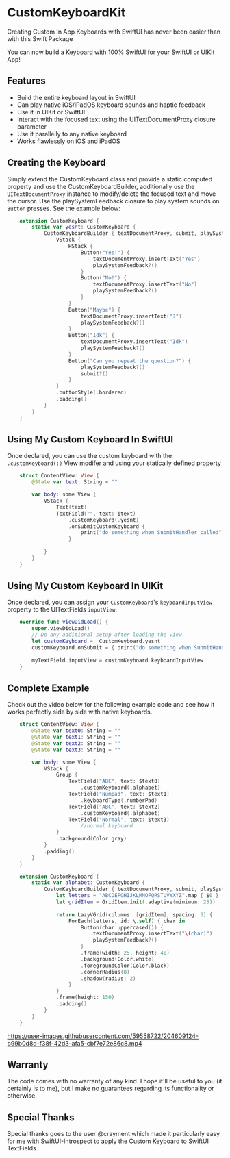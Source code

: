 # CustomKeyboardKit
Creating Custom In App Keyboards with SwiftUI has never been easier than with this Swift Package

You can now build a Keyboard with 100% SwiftUI for your SwiftUI or UIKit App!

## Features
- Build the entire keyboard layout in SwiftUI
- Can play native iOS/iPadOS keyboard sounds and haptic feedback
- Use it in UIKit or SwiftUI
- Interact with the focused text using the UITextDocumentProxy closure parameter
- Use it parallelly to any native keyboard
- Works flawlessly on iOS and iPadOS

## Creating the Keyboard
Simply extend the CustomKeyboard class and provide a static computed property and use the CustomKeyboardBuilder, additionally use the `UITextDocumentProxy` instance to modify/delete the focused text and move the cursor. Use the playSystemFeedback closure to play system sounds on `Button` presses. See the example below: 
```swift
    extension CustomKeyboard {
        static var yesnt: CustomKeyboard {
            CustomKeyboardBuilder { textDocumentProxy, submit, playSystemFeedback in
                VStack {
                    HStack {
                        Button("Yes!") {
                            textDocumentProxy.insertText("Yes")
                            playSystemFeedback?()
                        }
                        Button("No!") {
                            textDocumentProxy.insertText("No")
                            playSystemFeedback?()
                        }
                    }
                    Button("Maybe") {
                        textDocumentProxy.insertText("?")
                        playSystemFeedback?()
                    }
                    Button("Idk") {
                        textDocumentProxy.insertText("Idk")
                        playSystemFeedback?()
                    }
                    Button("Can you repeat the question?") {
                        playSystemFeedback?()
                        submit?()
                    }
                }
                .buttonStyle(.bordered)
                .padding()
            }
        }
    }
```

## Using My Custom Keyboard In SwiftUI
Once declared, you can use the custom keyboard with the `.customKeyboard(:)` View modifer and using your statically defined property
```swift
    struct ContentView: View {
        @State var text: String = ""

        var body: some View {
            VStack {
                Text(text)
                TextField("", text: $text)
                    .customKeyboard(.yesnt)
                    .onSubmitCustomKeyboard {
                        print("do something when SubmitHandler called")
                    }
                
            }
        }
    }
```

## Using My Custom Keyboard In UIKit
Once declared, you can assign your `CustomKeyboard`'s `keyboardInputView` property to the UITextFields `inputView`.
```swift
    override func viewDidLoad() {
        super.viewDidLoad()
        // Do any additional setup after loading the view.
        let customKeyboard =  CustomKeyboard.yesnt
        customKeyboard.onSubmit = { print("do something when SubmitHandler called") }
        
        myTextField.inputView = customKeyboard.keyboardInputView
    }
```


## Complete Example
Check out the video below for the following example code and see how it works perfectly side by side with native keyboards.

```swift
    struct ContentView: View {
        @State var text0: String = ""
        @State var text1: String = ""
        @State var text2: String = ""
        @State var text3: String = ""

        var body: some View {
            VStack {
                Group {
                    TextField("ABC", text: $text0)
                        .customKeyboard(.alphabet)
                    TextField("Numpad", text: $text1)
                        .keyboardType(.numberPad)
                    TextField("ABC", text: $text2)
                        .customKeyboard(.alphabet)
                    TextField("Normal", text: $text3)
                        //normal keyboard
                }
                .background(Color.gray)
            }
            .padding()
        }
    }

    extension CustomKeyboard {
        static var alphabet: CustomKeyboard {
            CustomKeyboardBuilder { textDocumentProxy, submit, playSystemFeedback in
                let letters = "ABCDEFGHIJKLMNOPQRSTUVWXYZ".map { $0 }
                let gridItem = GridItem.init(.adaptive(minimum: 25))
                
                return LazyVGrid(columns: [gridItem], spacing: 5) {
                    ForEach(letters, id: \.self) { char in
                        Button(char.uppercased()) {
                            textDocumentProxy.insertText("\(char)")
                            playSystemFeedback?()
                        }
                        .frame(width: 25, height: 40)
                        .background(Color.white)
                        .foregroundColor(Color.black)
                        .cornerRadius(8)
                        .shadow(radius: 2)
                    }
                }
                .frame(height: 150)
                .padding()
            }
        }
    }
```

https://user-images.githubusercontent.com/59558722/204609124-b99b0d8d-f38f-42d3-afa5-cbf7e72e86c8.mp4


## Warranty
The code comes with no warranty of any kind. I hope it'll be useful to you (it certainly is to me), but I make no guarantees regarding its functionality or otherwise.

## Special Thanks
Special thanks goes to the user @crayment which made it particularly easy for me with SwiftUI-Introspect to apply the Custom Keyboard to SwiftUI TextFields.

